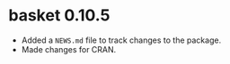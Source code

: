 # basket 0.10.5

* Added a `NEWS.md` file to track changes to the package.
* Made changes for CRAN.
